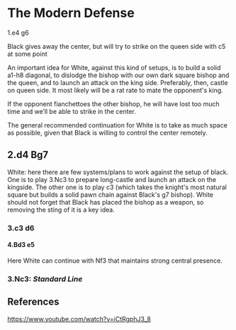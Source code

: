 # The Modern Defense

1.e4 g6

Black gives away the center, but will try to strike on the queen side with c5 at some point

An important idea for White, against this kind of setups, is to build a solid a1-h8 diagonal, to dislodge the bishop with our own dark square bishop and the queen, and to launch an attack on the king side. Preferably, then, castle on queen side. It most likely will be a rat rate to mate the opponent's king.

If the opponent fianchettoes the other bishop, he will have lost too much time and we’ll be able to strike in the center.

The general recommended continuation for White is to take as much space as possible, given that Black is willing to control the center remotely.


## 2.d4 Bg7

White: here there are few systems/plans to work against the setup of black. One is to play 3.Nc3 to prepare long-castle and launch an attack on the kingside. The other one is to play c3 (which takes the knight's most natural square but builds a solid pawn chain against Black's g7 bishop). White should not forget that Black has placed the bishop as a weapon, so removing the sting of it is a key idea.

### 3.c3 d6

#### 4.Bd3 e5
Here White can continue with Nf3 that maintains strong central presence.

### 3.Nc3: *Standard Line*



## References

https://www.youtube.com/watch?v=iCtRgphJ3_8


